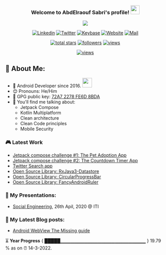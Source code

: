 
<!--
  Title: Android Developer @Vodafone
  Description: Google Certified Associate Android Developer, Clean code, TDD, CICD with knowledge in cybersecurity. 
  Author: abd3lraouf
  -->

<h3 align="center">
  Welcome to AbdElraouf Sabri's profile!
  <img src="https://media.giphy.com/media/hvRJCLFzcasrR4ia7z/giphy.gif" width="28">
</h3>

<p align='center'>
    <img src="https://readme-typing-svg.herokuapp.com?font=Syne+Mono&color=%231F1B1B&duration=4000&center=true&vCenter=true&width=530&lines=Android+Developer+%40Vodafone;Google+Certified+Associate+Android+Developer;With+experience+in+Cyber+security;Ec-council+Certified%3A+CND%2C+CEH+v10%2C+and+ECSA;And+experience+in+DevOps+and+CICD+;Studying+Jetpack+Compose+and+KMM">
</p>

<!-- Social icons section -->
<p align='center'>
      <a href="https://www.linkedin.com/in/abd3lraouf/"><img src="https://custom-icon-badges.herokuapp.com/badge/-LinkedIn-black?style=for-the-badge&amp;logo=Linkedin&logoColor=white" alt="Linkedin"></a>
      <a href="https://twitter.com/abd3lraouf"><img src="https://custom-icon-badges.herokuapp.com/badge/-Twitter-black?style=for-the-badge&amp;logo=twitter&logoColor=white" alt="Twitter"></a>
      <a href="https://keybase.io/abd3lraouf"><img src="https://custom-icon-badges.herokuapp.com/badge/-Keybase-black?style=for-the-badge&logo=keybase&logoColor=white" alt="Keybase"></a>
      <a href="https://www.abd3lraouf.dev/portfolio/"><img src="https://img.shields.io/badge/-Portfolio-black?style=for-the-badge&amp;logo=google-chrome&amp;logoColor=white" alt="Website"></a>
      <a href="mailto:abdelraoufsabri@gmail.com"><img src="https://img.shields.io/badge/-Say%20Hi!-black?style=for-the-badge&amp;logo=gmail" alt="Mail"></a>
</p>

<!-- Stats icons section -->
<p align='center'>
  <a href="https://github.com/abd3lraouf?tab=repositories&sort=stargazers">
    <img alt="total stars" title="Total stars on GitHub" src="https://custom-icon-badges.herokuapp.com/badge/dynamic/json?logo=star&color=55960c&labelColor=488207&label=Stars&style=for-the-badge&query=%24.stars&url=https://api.github-star-counter.workers.dev/user/abd3lraouf"/></a>
  <a href="https://github.com/abd3lraouf?tab=followers">
    <img alt="followers" title="Follow me on Github" src="https://custom-icon-badges.herokuapp.com/github/followers/abd3lraouf?color=236ad3&labelColor=1155ba&style=for-the-badge&logo=person-add&label=Follow&logoColor=white"/></a>
  <a href="https://github.com/abd3lraouf">
    <img alt="views" title="GitHub profile views" src="https://enwj06txat9l677.m.pipedream.net"/></a>
</p>

<!-- Resume Download section -->
<p align='center'>
      <a href="https://github.com/abd3lraouf/CV/releases/latest/download/AbdElraouf.Sabri.Android.Developer.resume.pdf
"><img src="https://custom-icon-badges.herokuapp.com/badge/-download%20resume-EC1C24?style=for-the-badge&logo=Adobe%20Acrobat%20Reader&logoColor=white" alt="views" title="Download my latest resume" alt="resume"></a>
</p>

## 🤵 About Me:
- 🏦 Android Developer since 2016.
      <img src="https://media.giphy.com/media/WUlplcMpOCEmTGBtBW/giphy.gif" width="30">
- 😊 Pronouns: He/Him
- 🔑 GPG public key: [72A7 2278 FE6D 8BDA](https://keybase.io/abd3lraouf/pgp_keys.asc?fingerprint=d971ef94887269e4308587a772a72278fe6d8bda)
- 💬 You'll find me talking about: 
  - Jetpack Compose
  - Kotlin Multiplatform
  - Clean architecture
  - Clean Code principles
  - Mobile Security

### 🎮 Latest Work

<!-- - [MVI posts](https://github.com/AbdElraoufSabri/MVIPosts) --> 
- [Jetpack compose challenge #1: The Pet Adoption App](https://github.com/AbdElraoufSabri/compose-challenge-1)
- [Jetpack compose challenge #2: The Countdown Timer App](https://github.com/AbdElraoufSabri/compose-challenge-2)
- [Twitter Search app](https://github.com/AbdElraoufSabri/WeeTwit)
- [Open Source Library: RxJava3-Datastore](https://github.com/AbdElraoufSabri/DatastoreWithRxJava3)
- [Open Source Library: CircularProgressBar](https://github.com/AbdElraoufSabri/CircularProgressBar)
- [Open Source Library: FancyAndroidRuler](https://github.com/AbdElraoufSabri/FancyAndroidRuler)
<!-- - [MVI sample](https://github.com/AbdElraoufSabri/mviSample) -->

### 📕 My Presentations:

- [Social Engineering](https://abd3lraouf.github.io/social-engineering/), 26th Apil, 2020 @ ITI

### 📕 My Latest Blog posts:
<!-- BLOG-POST-LIST:START -->
- [Android WebView The Missing guide](https://abd3lraouf.dev/webview-missing-guide/)
<!-- BLOG-POST-LIST:END -->

<!--START_SECTION:waka-->

<!--END_SECTION:waka-->

⏳ **Year Progress** { █████▁▁▁▁▁▁▁▁▁▁▁▁▁▁▁▁▁▁▁▁▁▁▁▁▁ } 19.79 % as on ⏰ 14-3-2022.


